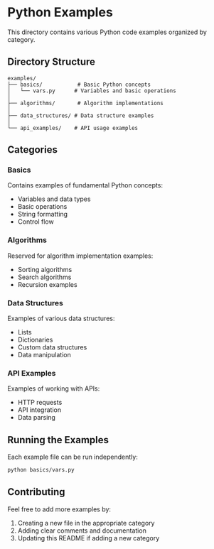 # Python Examples

This directory contains various Python code examples organized by category.

## Directory Structure

```
examples/
├── basics/           # Basic Python concepts
│   └── vars.py      # Variables and basic operations
│
├── algorithms/       # Algorithm implementations
│
├── data_structures/ # Data structure examples
│
└── api_examples/    # API usage examples
```

## Categories

### Basics
Contains examples of fundamental Python concepts:
- Variables and data types
- Basic operations
- String formatting
- Control flow

### Algorithms
Reserved for algorithm implementation examples:
- Sorting algorithms
- Search algorithms
- Recursion examples

### Data Structures
Examples of various data structures:
- Lists
- Dictionaries
- Custom data structures
- Data manipulation

### API Examples
Examples of working with APIs:
- HTTP requests
- API integration
- Data parsing

## Running the Examples

Each example file can be run independently:

```bash
python basics/vars.py
```

## Contributing

Feel free to add more examples by:
1. Creating a new file in the appropriate category
2. Adding clear comments and documentation
3. Updating this README if adding a new category
